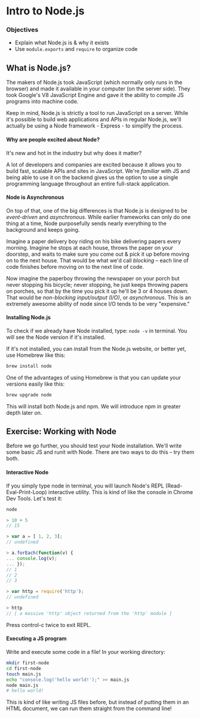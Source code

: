 # Intro to Node.js

### Objectives
- Explain what Node.js is & why it exists
- Use `module.exports` and `require` to organize code

## What is Node.js?

The makers of Node.js took JavaScript (which normally only runs in the browser) and made it available in your computer (on the server side). They took Google's V8 JavaScript Engine and gave it the ability to compile JS programs into machine code.

Keep in mind, Node.js is strictly a tool to run JavaScript on a server. While it's possible to build web applications and APIs in regular Node.js, we'll actually be using a Node framework - Express - to simplify the process. 

#### Why are people excited about Node?

It's new and hot in the industry but why does it matter?

A lot of developers and companies are excited because it allows you to build fast, scalable APIs and sites in JavaScript. We're _familiar_ with JS and being able to use it on the backend gives us the option to use a single programming language throughout an entire full-stack application.

#### Node is Asynchronous

On top of that, one of the big differences is that Node.js is designed to be _event-driven_ and _asynchronous_. While earlier frameworks can only do one thing at a time, Node purposefully sends nearly everything to the background and keeps going.

Imagine a paper delivery boy riding on his bike delivering papers every morning. Imagine he stops at each house, throws the paper on your doorstep, and waits to make sure you come out & pick it up before moving on to the next house. That would be what we'd call _blocking_ – each line of code finishes before moving on to the next line of code.

Now imagine the paperboy throwing the newspaper on your porch but never stopping his bicycle; never stopping, he just keeps throwing papers on porches, so that by the time you pick it up he'll be 3 or 4 houses down. That would be _non-blocking input/output (I/O)_, or _asynchronous_. This is an extremely awesome ability of node since I/O tends to be very "expensive."

#### Installing Node.js

To check if we already have Node installed, type: ``node -v`` in terminal. You will see the Node version if it's installed.

If it's not installed, you can install from the Node.js website, or better yet, use Homebrew like this:

```bash
brew install node
```

One of the advantages of using Homebrew is that you can update your versions easily like this:

```bash
brew upgrade node
```

This will install both Node.js and npm. We will introduce npm in greater depth later on.

## Exercise: Working with Node 

Before we go further, you should test your Node installation. We'll write some basic JS and runit with Node. There are two ways to do this – try them both.

#### Interactive Node

If you simply type node in terminal, you will launch Node's REPL (Read-Eval-Print-Loop) interactive utility. This is kind of like the console in Chrome Dev Tools. Let's test it:

```js
node

> 10 + 5
// 15

> var a = [ 1, 2, 3];
// undefined

> a.forEach(function(v) {
... console.log(v);
... });
// 1
// 2
// 3

> var http = require('http');
// undefined

> http
// [ a massive 'http' object returned from the 'http' module ]
```

Press control-c twice to exit REPL.

#### Executing a JS program

Write and execute some code in a file! In your working directory:

```bash
mkdir first-node
cd first-node
touch main.js
echo "console.log('hello world!');" >> main.js
node main.js
# hello world!
```

This is kind of like writing JS files before, but instead of putting them in an HTML document, we can run them straight from the command line!